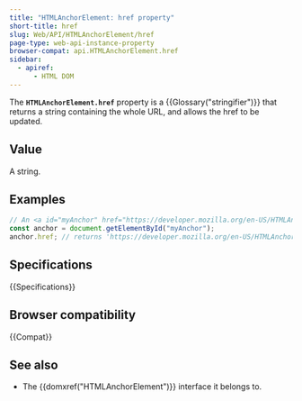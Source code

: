 ```yaml
---
title: "HTMLAnchorElement: href property"
short-title: href
slug: Web/API/HTMLAnchorElement/href
page-type: web-api-instance-property
browser-compat: api.HTMLAnchorElement.href
sidebar:
  - apiref:
      - HTML DOM
---
```


The **`HTMLAnchorElement.href`** property is a
{{Glossary("stringifier")}} that returns a string containing the whole URL, and allows
the href to be updated.

## Value

A string.

## Examples

```js
// An <a id="myAnchor" href="https://developer.mozilla.org/en-US/HTMLAnchorElement"> element is in the document
const anchor = document.getElementById("myAnchor");
anchor.href; // returns 'https://developer.mozilla.org/en-US/HTMLAnchorElement'
```

## Specifications

{{Specifications}}

## Browser compatibility

{{Compat}}

## See also

- The {{domxref("HTMLAnchorElement")}} interface it belongs to.
